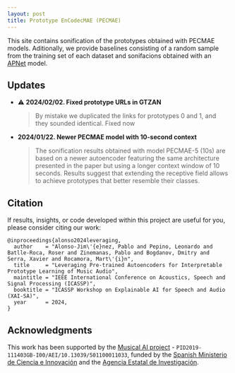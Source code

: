 ```yaml
---
layout: post
title: Prototype EnCodecMAE (PECMAE)
---
```


This site contains sonification of the prototypes obtained with PECMAE models.
Aditionally, we provide baselines consisting of a random sample from the training set of each dataset and sonifacions obtained with an [APNet](https://github.com/pzinemanas/APNet/) model.


## Updates

- ⚠️ **2024/02/02. Fixed  prototype URLs in GTZAN**

    > By mistake we duplicated the links for prototypes 0 and 1, and they sounded identical. Fixed now

- **2024/01/22. Newer PECMAE model with 10-second context**

    > The sonification results obtained with model PECMAE-5 (10s) are based on a newer autoencoder featuring the same architecture presented in the paper but using a longer context window of 10 seconds.
Results suggest that extending the receptive field allows to achieve prototypes that better resemble their classes.


## Citation

If results, insights, or code developed within this project are useful for you, please consider citing our work:

    @inproceedings{alonso2024leveraging,
      author    = "Alonso-Jim\'{e}nez, Pablo and Pepino, Leonardo and Batlle-Roca, Roser and Zinemanas, Pablo and Bogdanov, Dmitry and Serra, Xavier and Rocamora, Mart\'{i}n",
      title     = "Leveraging Pre-trained Autoencoders for Interpretable Prototype Learning of Music Audio",
      maintitle = "IEEE International Conference on Acoustics, Speech and Signal Processing (ICASSP)",
      booktitle = "ICASSP Workshop on Explainable AI for Speech and Audio (XAI-SA)",
      year      = 2024,
    }


## Acknowledgments

This work has been supported by the [Musical AI project](https://www.upf.edu/web/mtg/ongoing-projects/-/asset_publisher/DneGVrJZ7tmE/content/id/235850570/) - ``PID2019-111403GB-I00/AEI/10.13039/501100011033``, funded by the [Spanish Ministerio de Ciencia e Innovación](https://www.ciencia.gob.es/en/) and the [Agencia Estatal de Investigación](https://www.aei.gob.es/).

